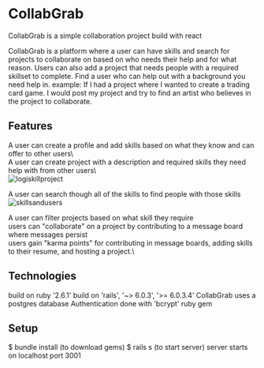 
# CollabGrab

CollabGrab is a simple collaboration project build with react

CollabGrab is a platform where a user can have skills and search for projects to collaborate on based on who needs their help and for what reason.
Users can also add a project that needs people with a required skillset to complete. Find a user who can help out with a background you need help in.
example: If I had a project where I wanted to create a trading card game. I would post my project and try to find an artist who believes in the project to collaborate.


## Features

A user can create a profile and add skills based on what they know and can offer to other users\  
A user can create project with a description and required skills they need help with from other users\  
![logiskillproject](https://user-images.githubusercontent.com/69116393/101390462-dd0d1400-3890-11eb-9a7b-b2aa251a68da.gif)


A user can search though all of the skills to find people with those skills\
![skillsandusers](https://user-images.githubusercontent.com/69116393/101391965-1b0b3780-3893-11eb-8f44-7865706d81cd.gif)


A user can filter projects based on what skill they require\
users can "collaborate" on a project by contributing to a message board where messages persist\
users gain "karma points" for contributing in message boards, adding skills to their resume, and hosting a project.\                       






## Technologies

build on ruby '2.6.1'
build on 'rails', '~> 6.0.3', '>= 6.0.3.4'
CollabGrab uses a postgres database
Authentication done with 'bcrypt' ruby gem


## Setup
$ bundle install (to download gems)
$ rails s (to start server)
server starts on localhost port 3001



